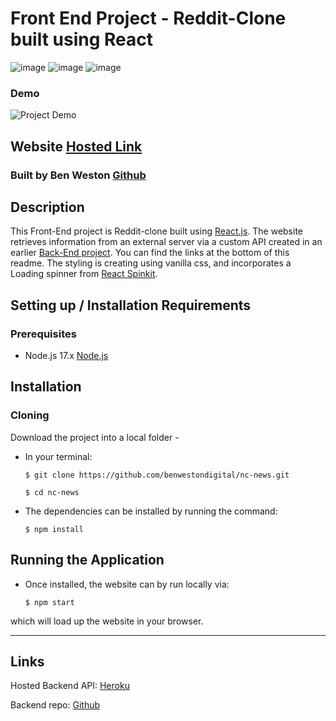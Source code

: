 # Front End Project - Reddit-Clone built using React

![image](https://img.shields.io/badge/React-20232A?style=for-the-badge&logo=react&logoColor=61DAFB)
![image](https://img.shields.io/badge/React_Router-CA4245?style=for-the-badge&logo=react-router&logoColor=white)
![image](https://img.shields.io/badge/Netlify-00C7B7?style=for-the-badge&logo=netlify&logoColor=white)


### Demo 

![Project Demo](https://user-images.githubusercontent.com/83911563/156888476-28cb8895-d631-4dd4-8b7a-0fa503e1acc7.gif)



## Website [Hosted Link](https://reddit-clone-project.netlify.app/)

### Built by Ben Weston [Github](https://github.com/benwestondigital)

## Description

This Front-End project is Reddit-clone built using [React.js](https://reactjs.org/). The website retrieves information from an external server via a custom API created in an earlier [Back-End project](https://github.com/benwestondigital/reddit-clone-project).  You can find the links at the bottom of this readme. The styling is creating using vanilla css, and incorporates a Loading spinner from [React Spinkit](https://github.com/KyleAMathews/react-spinkit).


## Setting up / Installation Requirements

### Prerequisites

- Node.js 17.x [Node.js](https://nodejs.org/en/)

## Installation

### Cloning

Download the project into a local folder -

- In your terminal:

    `$ git clone https://github.com/benwestondigital/nc-news.git`

    `$ cd nc-news`

- The dependencies can be installed by running the command:

    `$ npm install`

## Running the Application

- Once installed, the website can by run locally via:

    `$ npm start`

which will load up the website in your browser.

---

## Links

Hosted Backend API: [Heroku](https://ben-reddit-project.herokuapp.com/api)

Backend repo: [Github](https://github.com/benwestondigital/reddit-clone-project)

